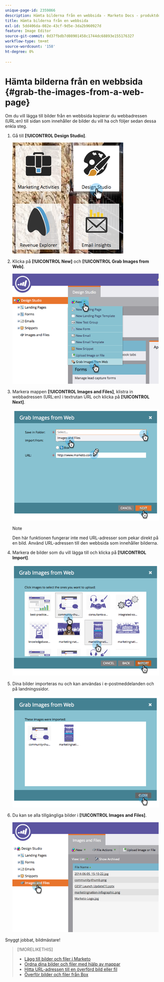 ```yaml
---
unique-page-id: 2359866
description: Hämta bilderna från en webbsida - Marketo Docs - produktdokumentation
title: Hämta bilderna från en webbsida
exl-id: 5dd406da-082e-43cf-9d5e-3da2b960927d
feature: Image Editor
source-git-commit: 0d37fbdb7d08901458c1744dc68893e155176327
workflow-type: tm+mt
source-wordcount: '158'
ht-degree: 0%

---
```


# Hämta bilderna från en webbsida {#grab-the-images-from-a-web-page}

Om du vill lägga till bilder från en webbsida kopierar du webbadressen (URL:en) till sidan som innehåller de bilder du vill ha och följer sedan dessa enkla steg.

1. Gå till **[!UICONTROL Design Studio]**.

   ![](assets/designstudio-2.png)

1. Klicka på **[!UICONTROL New]** och **[!UICONTROL Grab Images from Web]**.

   ![](assets/image2014-9-16-11-3a37-3a46.png)

1. Markera mappen **[!UICONTROL Images and Files]**, klistra in webbadressen (URL:en) i textrutan URL och klicka på **[!UICONTROL Next]**.

   ![](assets/image2014-9-16-11-3a37-3a55.png)

   >[!NOTE]
   >
   >Den här funktionen fungerar inte med URL-adresser som pekar direkt på en bild. Använd URL-adressen till den webbsida som innehåller bilderna.

1. Markera de bilder som du vill lägga till och klicka på **[!UICONTROL Import]**.

   ![](assets/image2014-9-16-11-3a38-3a3.png)

1. Dina bilder importeras nu och kan användas i e-postmeddelanden och på landningssidor.

   ![](assets/image2014-9-16-11-3a38-3a9.png)

1. Du kan se alla tillgängliga bilder i **[!UICONTROL Images and Files]**.

   ![](assets/image2014-9-16-11-3a38-3a18.png)

Snyggt jobbat, bildmästare!

>[!MORELIKETHIS]
>
>* [Lägg till bilder och filer i Marketo](/help/marketo/product-docs/demand-generation/images-and-files/add-images-and-files-to-marketo.md)
>* [Ordna dina bilder och filer med hjälp av mappar](/help/marketo/product-docs/demand-generation/images-and-files/organize-your-images-and-files-using-folders.md)
>* [Hitta URL-adressen till en överförd bild eller fil](/help/marketo/product-docs/demand-generation/images-and-files/find-the-url-of-an-uploaded-image-or-file.md)
>* [Överför bilder och filer från Box](/help/marketo/product-docs/demand-generation/images-and-files/upload-images-and-files-from-box.md)
